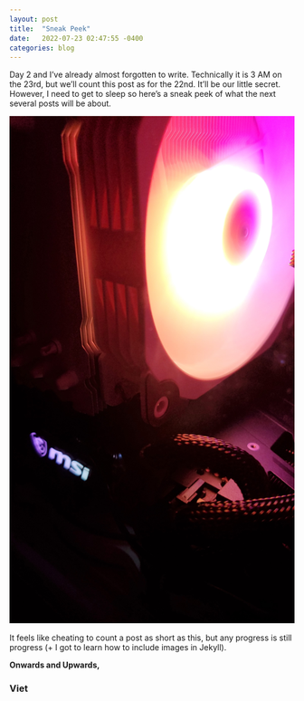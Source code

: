 ```yaml
---
layout: post
title:  "Sneak Peek"
date:   2022-07-23 02:47:55 -0400
categories: blog
---
```


Day 2 and I’ve already almost forgotten to write. Technically it is 3 AM on the 23rd, but we’ll count this post as for the 22nd. It’ll be our little secret. However, I need to get to sleep so here’s a sneak peek of what the next several posts will be about. 

![Sneak Peek 👀](/assets/images/sneakPeek.jpg)

It feels like cheating to count a post as short as this, but any progress is still progress (+ I got to learn how to include images in Jekyll).

**Onwards and Upwards,**

<h3>Viet</h3>
